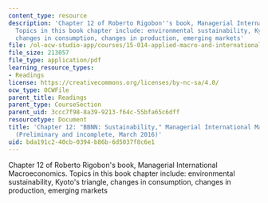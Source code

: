 ```yaml
---
content_type: resource
description: 'Chapter 12 of Roberto Rigobon''s book, Managerial International Macroeconomics.
  Topics in this book chapter include: environmental sustainability, Kyoto''s triangle,
  changes in consumption, changes in production, emerging markets'
file: /ol-ocw-studio-app/courses/15-014-applied-macro-and-international-economics-ii-spring-2016/bda191c240cb0394b86b6d5037f8c6e1_MIT15_014S16_Chapter12.pdf
file_size: 213057
file_type: application/pdf
learning_resource_types:
- Readings
license: https://creativecommons.org/licenses/by-nc-sa/4.0/
ocw_type: OCWFile
parent_title: Readings
parent_type: CourseSection
parent_uid: 3ccc7f98-8a39-9213-f64c-55bfa65c6dff
resourcetype: Document
title: 'Chapter 12: "BBNN: Sustainability," Managerial International Macroeconomics
  (Preliminary and incomplete, March 2016)'
uid: bda191c2-40cb-0394-b86b-6d5037f8c6e1
---
```

Chapter 12 of Roberto Rigobon's book, Managerial International Macroeconomics. Topics in this book chapter include: environmental sustainability, Kyoto's triangle, changes in consumption, changes in production, emerging markets